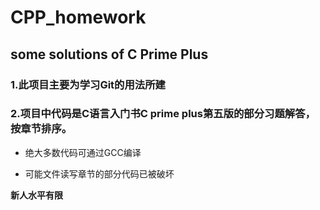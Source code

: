# CPP_homework
some solutions of C Prime Plus
----
### 1.此项目主要为学习Git的用法所建

### 2.项目中代码是C语言入门书C prime plus第五版的部分习题解答，按章节排序。

+ 绝大多数代码可通过GCC编译

+ 可能文件读写章节的部分代码已被破坏

**新人水平有限**